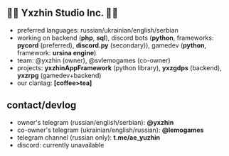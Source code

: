 ## 🍬🦋 Yxzhin Studio Inc. 🦋🍬
- preferred languages: russian/ukrainian/english/serbian
- working on backend (**php**, **sql**), discord bots (**python**, frameworks: **pycord** (preferred), **discord.py** (secondary)), gamedev (**python**, framework: **ursina engine**)
- team: @yxzhin (owner), @svlemogames (co-owner)
- projects: **yxzhinAppFramework** (python library), **yxzgdps** (backend), **yxzrpg** (gamedev+backend)
- our clantag: **\[coffee>tea\]**
## contact/devlog
- owner's telegram (russian/english/serbian): **@yxzhin**
- co-owner's telegram (ukrainian/english/russian): **@lemogames**
- telegram channel (russian only): **t.me/ae_yuzhin**
- discord: currently unavailable

